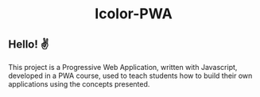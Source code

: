 <h1 align="center">  Icolor-PWA </h1>

## Hello! ✌

This project is a Progressive Web Application, written with Javascript, developed in a PWA course, used to teach students how to build their own applications using the concepts presented.
